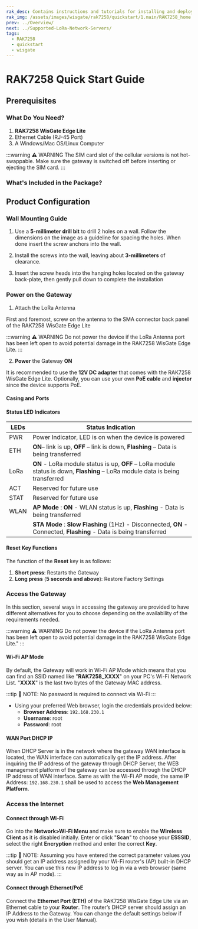 ```yaml
---
rak_desc: Contains instructions and tutorials for installing and deploying your RAK7258. Instructions are written in a detailed and step-by-step manner for an easier experience in setting up your device.
rak_img: /assets/images/wisgate/rak7258/quickstart/1.main/RAK7258_home.png
prev: ../Overview/
next: ../Supported-LoRa-Network-Servers/
tags:
  - RAK7258
  - quickstart
  - wisgate
---
```


# RAK7258 Quick Start Guide

## Prerequisites

<!-- <rk-img
  src="/assets/images/wisgate/rak7258/quickstart/2.quickstart/rak7258-overview2.jpg"
  width="75%"
  caption="RAK7258 WisGate Edge Lite Internal Board"
/> -->

### What Do You Need?

1. **RAK7258 WisGate Edge Lite**
2. Ethernet Cable (RJ-45 Port)
3. A Windows/Mac OS/Linux Computer

:::warning ⚠️ WARNING
The SIM card slot of the cellular versions is not hot-swappable. Make sure the gateway is switched off before inserting or ejecting the SIM card.
:::

### What's Included in the Package?

<rk-img
  src="/assets/images/wisgate/rak7258/quickstart/2.quickstart/package_contents.jpg"
  width="70%"
  caption="RAK7258 Package Contents"
/>

## Product Configuration

### Wall Mounting Guide

1. Use a **5-millimeter drill bit** to drill 2 holes on a wall. Follow the dimensions on the image as a guideline for spacing the holes. When done insert the screw anchors into the wall.

<rk-img
  src="/assets/images/wisgate/rak7258/quickstart/2.quickstart/assembly-bottom-panel.png"
  width="50%"
  caption="RAK7258 WisGate Edge Lite Bottom Panel"
/>

2. Install the screws into the wall, leaving about **3-millimeters** of clearance.

<rk-img
  src="/assets/images/wisgate/rak7258/quickstart/2.quickstart/assembly-wall-screw.png"
  width="60%"
  caption="RAK7258 WisGate Edge Lite Wall Screw Arrangement"
/>

3. Insert the screw heads into the hanging holes located on the gateway back-plate, then gently pull down to complete the installation

<rk-img
  src="/assets/images/wisgate/rak7258/quickstart/2.quickstart/assembly-wall-attachment.png"
  width="60%"
  caption="RAK7258 WisGate Edge Lite Wall Attachment Guide"
/>

### Power on the Gateway

1. Attach the LoRa Antenna

First and foremost, screw on the antenna to the SMA connector back panel of the RAK7258 WisGate Edge Lite

:::warning ⚠️ WARNING
 Do not power the device if the LoRa Antenna port has been left open to avoid potential damage in the RAK7258 WisGate Edge Lite.
:::

2. **Power** the Gateway **ON**

It is recommended to use the **12V DC adapter** that comes with the RAK7258 WisGate Edge Lite. Optionally, you can use your own **PoE cable** and **injector** since the device supports PoE.

#### Casing and Ports 

<rk-img
  src="/assets/images/wisgate/rak7258/quickstart/2.quickstart/rak7258-back-panel.png"
  width="50%"
  caption="RAK7258 WisGate Edge Lite Back Panel"
/>

#### Status LED Indicators

| LEDs | Status Indication                                                                                                             |
| ---- | ----------------------------------------------------------------------------------------------------------------------------- |
| PWR  | Power Indicator, LED is on when the device is powered                                                                         |
| ETH  | **ON**– link is up, **OFF** – link is down, **Flashing** – Data is being transferred                                          |
| LoRa | **ON** - LoRa module status is up, **OFF** – LoRa module status is down, **Flashing** – LoRa module data is being transferred |
| ACT  | Reserved for future use                                                                                                       |
| STAT | Reserved for future use                                                                                                       |
| WLAN | **AP Mode** : **ON** - WLAN status is up, **Flashing** - Data is being transferred                                            |
|      | **STA Mode** : **Slow Flashing** (1Hz) - Disconnected, **ON** - Connected, **Flashing** - Data is being transferred           |


#### Reset Key Functions
The function of the **Reset** key is as follows:

1. **Short press**: Restarts the Gateway
2. **Long press** (**5 seconds and above**): Restore Factory Settings


### Access the Gateway

In this section, several ways in accessing the gateway are provided to have different alternatives for you to choose depending on the availability of the requirements needed.

:::warning ⚠️ WARNING
 Do not power the device if the LoRa Antenna port has been left open to avoid potential damage in the RAK7258 WisGate Edge Lite."
:::

#### Wi-Fi AP Mode

By default, the Gateway will work in Wi-Fi AP Mode which means that you can find an SSID named like "**RAK7258_XXXX**" on your PC's Wi-Fi Network List. "**XXXX**" is the last two bytes of the Gateway MAC address.

:::tip 📝 NOTE:
 No password is required to connect via Wi-Fi
:::

* Using your preferred Web browser, login the credentials provided below:
    * **Browser Address**: `192.168.230.1`
    * **Username**: root
    * **Password**: root

<rk-img
  src="/assets/images/wisgate/rak7258/quickstart/2.quickstart/web-ui-home.jpg"
  width="100%"
  caption="Web User Interface Log-in"
/> 

#### WAN Port DHCP IP

When DHCP Server is in the network where the gateway WAN interface is located, the WAN interface can automatically get the IP address. After inquiring the IP address of the gateway through DHCP Server, the WEB management platform of the gateway can be accessed through the DHCP IP address of WAN interface. Same as with the Wi-Fi AP mode, the same IP Address: `192.168.230.1` shall be used to access the **Web Management Platform**.


### Access the Internet

#### Connect through Wi-Fi

Go into the **Network>Wi-Fi Menu** and make sure to enable the **Wireless Client** as it is disabled initially. Enter or click "**Scan**" to choose your **ESSSID**, select the right **Encryption** method and enter the correct **Key**.

<rk-img
  src="/assets/images/wisgate/rak7258/quickstart/2.quickstart/wifi-credentials.png"
  width="60%"
  caption="Connect through Wi-Fi Credentials"
/> 

:::tip 📝 NOTE:
 Assuming you have entered the correct parameter values you should get an IP address assigned by your Wi-Fi router's (AP) built-in DHCP server. You can use this new IP address to log in via a web browser (same way as in AP mode).
:::

#### Connect through Ethernet/PoE

Connect the **Ethernet Port (ETH)** of the RAK7258 WisGate Edge Lite via an Ethernet cable to your **Router**. The router’s DHCP server should assign an IP Address to the Gateway. You can change the default settings below if you wish (details in the User Manual).

<rk-img
  src="/assets/images/wisgate/rak7258/quickstart/2.quickstart/ethernet-settings.png"
  width="60%"
  caption="Connect through Ethernet Settings"
/> 




